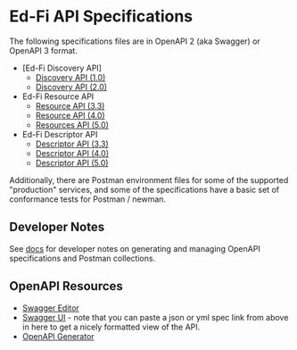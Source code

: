 # Ed-Fi API Specifications

The following specifications files are in OpenAPI 2 (aka Swagger) or OpenAPI 3
format.

* [Ed-Fi Discovery API]
  * [Discovery API (1.0)](./discovery-api-1.0/)
  * [Discovery API (2.0)](./discovery-api-2.0/)
* Ed-Fi Resource API
  * [Resource API (3.3)](./resources-ds-3.3/)
  * [Resource API (4.0)](./resources-ds-4.0/)
  * [Resources API (5.0)](./resources-ds-5.0/)
* Ed-Fi Descriptor API
  * [Descriptor API (3.3)](./descriptor-api-3.3/)
  * [Descriptor API (4.0)](./descriptor-api-4.0/)
  * [Descriptor API (5.0)](./descriptor-api-5.0/)

Additionally, there are Postman environment files for some of the supported
"production" services, and some of the specifications have a basic set of
conformance tests for Postman / newman.

## Developer Notes

See [docs](../docs/README.md) for developer notes on generating and managing
OpenAPI specifications and Postman collections.

## OpenAPI Resources

* [Swagger Editor](https://editor.swagger.io/)
* [Swagger UI](https://petstore.swagger.io/) - note that you can paste a json or
  yml spec link from above in here to get a nicely formatted view of the API.
* [OpenAPI Generator](https://openapi-generator.tech/)
